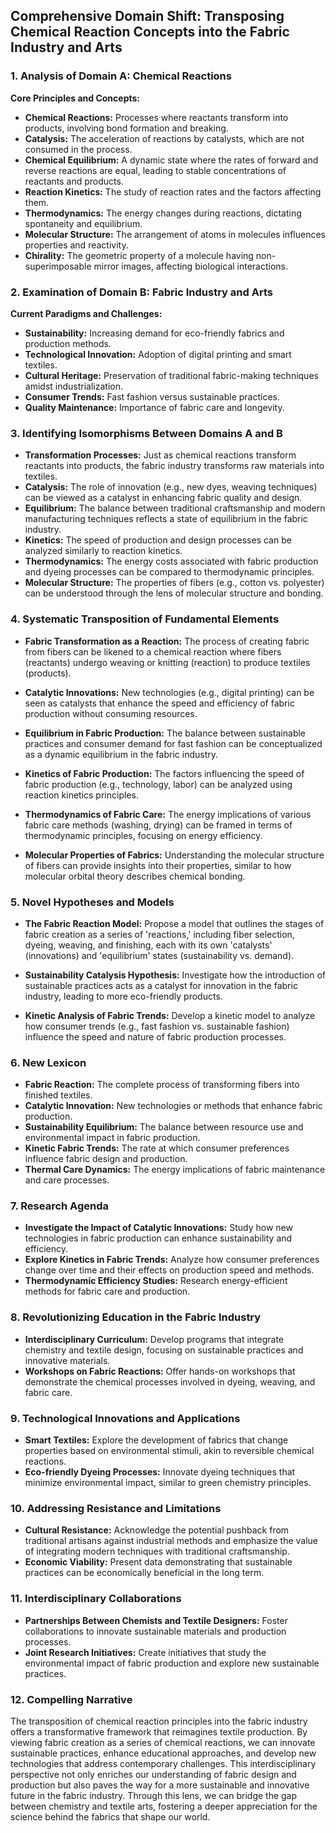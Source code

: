 ## Comprehensive Domain Shift: Transposing Chemical Reaction Concepts into the Fabric Industry and Arts

### 1. Analysis of Domain A: Chemical Reactions

**Core Principles and Concepts:**
- **Chemical Reactions:** Processes where reactants transform into products, involving bond formation and breaking.
- **Catalysis:** The acceleration of reactions by catalysts, which are not consumed in the process.
- **Chemical Equilibrium:** A dynamic state where the rates of forward and reverse reactions are equal, leading to stable concentrations of reactants and products.
- **Reaction Kinetics:** The study of reaction rates and the factors affecting them.
- **Thermodynamics:** The energy changes during reactions, dictating spontaneity and equilibrium.
- **Molecular Structure:** The arrangement of atoms in molecules influences properties and reactivity.
- **Chirality:** The geometric property of a molecule having non-superimposable mirror images, affecting biological interactions.

### 2. Examination of Domain B: Fabric Industry and Arts

**Current Paradigms and Challenges:**
- **Sustainability:** Increasing demand for eco-friendly fabrics and production methods.
- **Technological Innovation:** Adoption of digital printing and smart textiles.
- **Cultural Heritage:** Preservation of traditional fabric-making techniques amidst industrialization.
- **Consumer Trends:** Fast fashion versus sustainable practices.
- **Quality Maintenance:** Importance of fabric care and longevity.

### 3. Identifying Isomorphisms Between Domains A and B

- **Transformation Processes:** Just as chemical reactions transform reactants into products, the fabric industry transforms raw materials into textiles.
- **Catalysis:** The role of innovation (e.g., new dyes, weaving techniques) can be viewed as a catalyst in enhancing fabric quality and design.
- **Equilibrium:** The balance between traditional craftsmanship and modern manufacturing techniques reflects a state of equilibrium in the fabric industry.
- **Kinetics:** The speed of production and design processes can be analyzed similarly to reaction kinetics.
- **Thermodynamics:** The energy costs associated with fabric production and dyeing processes can be compared to thermodynamic principles.
- **Molecular Structure:** The properties of fibers (e.g., cotton vs. polyester) can be understood through the lens of molecular structure and bonding.

### 4. Systematic Transposition of Fundamental Elements

- **Fabric Transformation as a Reaction:** The process of creating fabric from fibers can be likened to a chemical reaction where fibers (reactants) undergo weaving or knitting (reaction) to produce textiles (products).
  
- **Catalytic Innovations:** New technologies (e.g., digital printing) can be seen as catalysts that enhance the speed and efficiency of fabric production without consuming resources.

- **Equilibrium in Fabric Production:** The balance between sustainable practices and consumer demand for fast fashion can be conceptualized as a dynamic equilibrium in the fabric industry.

- **Kinetics of Fabric Production:** The factors influencing the speed of fabric production (e.g., technology, labor) can be analyzed using reaction kinetics principles.

- **Thermodynamics of Fabric Care:** The energy implications of various fabric care methods (washing, drying) can be framed in terms of thermodynamic principles, focusing on energy efficiency.

- **Molecular Properties of Fabrics:** Understanding the molecular structure of fibers can provide insights into their properties, similar to how molecular orbital theory describes chemical bonding.

### 5. Novel Hypotheses and Models

- **The Fabric Reaction Model:** Propose a model that outlines the stages of fabric creation as a series of 'reactions,' including fiber selection, dyeing, weaving, and finishing, each with its own 'catalysts' (innovations) and 'equilibrium' states (sustainability vs. demand).

- **Sustainability Catalysis Hypothesis:** Investigate how the introduction of sustainable practices acts as a catalyst for innovation in the fabric industry, leading to more eco-friendly products.

- **Kinetic Analysis of Fabric Trends:** Develop a kinetic model to analyze how consumer trends (e.g., fast fashion vs. sustainable fashion) influence the speed and nature of fabric production processes.

### 6. New Lexicon

- **Fabric Reaction:** The complete process of transforming fibers into finished textiles.
- **Catalytic Innovation:** New technologies or methods that enhance fabric production.
- **Sustainability Equilibrium:** The balance between resource use and environmental impact in fabric production.
- **Kinetic Fabric Trends:** The rate at which consumer preferences influence fabric design and production.
- **Thermal Care Dynamics:** The energy implications of fabric maintenance and care processes.

### 7. Research Agenda

- **Investigate the Impact of Catalytic Innovations:** Study how new technologies in fabric production can enhance sustainability and efficiency.
- **Explore Kinetics in Fabric Trends:** Analyze how consumer preferences change over time and their effects on production speed and methods.
- **Thermodynamic Efficiency Studies:** Research energy-efficient methods for fabric care and production.

### 8. Revolutionizing Education in the Fabric Industry

- **Interdisciplinary Curriculum:** Develop programs that integrate chemistry and textile design, focusing on sustainable practices and innovative materials.
- **Workshops on Fabric Reactions:** Offer hands-on workshops that demonstrate the chemical processes involved in dyeing, weaving, and fabric care.

### 9. Technological Innovations and Applications

- **Smart Textiles:** Explore the development of fabrics that change properties based on environmental stimuli, akin to reversible chemical reactions.
- **Eco-friendly Dyeing Processes:** Innovate dyeing techniques that minimize environmental impact, similar to green chemistry principles.

### 10. Addressing Resistance and Limitations

- **Cultural Resistance:** Acknowledge the potential pushback from traditional artisans against industrial methods and emphasize the value of integrating modern techniques with traditional craftsmanship.
- **Economic Viability:** Present data demonstrating that sustainable practices can be economically beneficial in the long term.

### 11. Interdisciplinary Collaborations

- **Partnerships Between Chemists and Textile Designers:** Foster collaborations to innovate sustainable materials and production processes.
- **Joint Research Initiatives:** Create initiatives that study the environmental impact of fabric production and explore new sustainable practices.

### 12. Compelling Narrative

The transposition of chemical reaction principles into the fabric industry offers a transformative framework that reimagines textile production. By viewing fabric creation as a series of chemical reactions, we can innovate sustainable practices, enhance educational approaches, and develop new technologies that address contemporary challenges. This interdisciplinary perspective not only enriches our understanding of fabric design and production but also paves the way for a more sustainable and innovative future in the fabric industry. Through this lens, we can bridge the gap between chemistry and textile arts, fostering a deeper appreciation for the science behind the fabrics that shape our world.